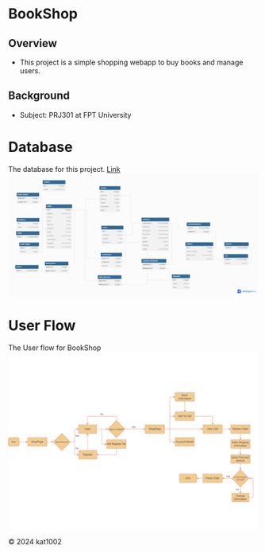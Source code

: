 # BookShop
## Overview
- This project is a simple shopping webapp to buy books and manage users.
## Background
- Subject: PRJ301 at FPT University
# Database 
The database for this project. [Link](Database/database.sql)
![BookShop Database](Database/database.png)
# User Flow
The User flow for BookShop
![User FLow Imgage](img/UserFlow/user_flow.png)

© 2024 kat1002
